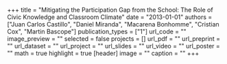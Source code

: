 +++
title = "Mitigating the Participation Gap from the School: The Role of Civic Knowledge and Classroom Climate"
date = "2013-01-01"
authors = ["Juan Carlos Castillo", "Daniel Miranda", "Macarena Bonhomme", "Cristian Cox", "Martin Bascope"]
publication_types = ["1"]
url_code = ""
image_preview = ""
selected = false
projects = []
url_pdf = ""
url_preprint = ""
url_dataset = ""
url_project = ""
url_slides = ""
url_video = ""
url_poster = ""
math = true
highlight = true
[header]
image = ""
caption = ""
+++
